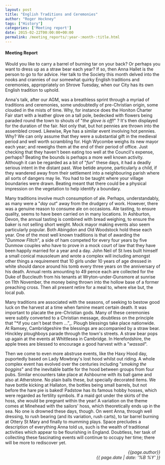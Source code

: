 ```yaml
---
layout: post
title: "English Traditions and Ceremonies"
author: "Roger Hockney"
tags: ["History"]
categories: ['Meeting report']
date: 2015-02-22T00:00:00+00:00
permalink: /meeting_reports/:year-:month-:title.html
---
```

#### Meeting Report ####

Would you like to carry a barrel of burning tar on your back? Or perhaps you want to dress up as a straw bear each year? If so, then Anna Hallet is the person to go to for advice. Her talk to the Society this month delved into the nooks and crannies of our somewhat quirky English traditions and ceremonies, appropriately on Shrove Tuesday, when our City has its own English tradition to uphold. 

Anna's talk, after our AGM, was a breathless sprint through a myriad of traditions and ceremonies, some undoubtedly of pre-Christian origin, some clouded in the mists of time. Why, for instance does the Honiton Charter Fair start with a leather glove on a tall pole, bedecked with flowers being paraded round the town to shouts of "*the glove is off!*" ? It's then displayed for the duration of the fair. Not only that, but hot pennies are thrown into the assembled crowd. Likewise, Rye has a similar event involving hot pennies. Why? We can only assume that they were a substantial gift in the medieval period and well worth scrambling for. High Wycombe weighs its new mayor each year; and reweighs them at the end of their period of office. Just checking that they haven't been eating too well at the Council's expense, perhaps? Beating the bounds is perhaps a more well known activity. Although it can be regarded as a bit of "*fun*" these days, it had a deadly serious intent in the distant past. Woe betide anyone, particularly a child, if they wandered away from their settlement into a neighbouring parish where all sorts of dangers may lie. You had to be taught where your village boundaries were drawn. Beating meant that there could be a physical impression on the vegetation to help identify a boundary. 

Many traditions involve much consumption of ale. Perhaps, understandably, as many were a "*day out*" away from the drudgery of work. However, there was a genuine reason to consume ale on occasions. Ale tasting, to ensure quality, seems to have been carried on in many locations. In Ashburton, Devon, the annual tasting is combined with bread weighing, to ensure the baker is not selling short weight. Mock mayor making events also seem particularly popular. Both Abingdon and Old Woodstock hold these each year. One of the most well known traditions is that of awarding the "*Dunmow Flitch*", a side of ham competed for every four years by five Dunmow couples who have to prove in a mock court of law that they have been happily married for a year and a day. John Neil of St Ives built himself a small conical mausoleum and wrote a complex will including amongst other things a requirement that 10 girls under 10 years of age dressed in white should dance around his tomb every three years on the anniversary of his death. Annual rents amounting to 49 pence each are collected for the Duke of Buccleuth from his tenants at Wryton-under-Dunsmore at sunrise on 11th November, the money being thrown into the hollow base of a former preaching cross. Then all present retire for a meal to, where else but, the local pub. 

Many traditions are associated with the seasons, of seeking to bestow good luck on the harvest at a time when famine meant certain death. It was important to placate the pre-Christian gods. Many of these ceremonies were subtly converted to a Christian message, doubtless on the principle that "*if you can't beat them &hellip;&rdquo;_. Plough blessings take place nationwide. At Ramsey, Cambridgeshire the blessings are accompanied by a straw bear. Hinckley ploughboys parade through the town's streets. A straw bear pops up again at the events at Whittlesea in Cambridge. In Herefordshire, the apple trees are blessed to encourage a good harvest with a "*wassail*". 

Then we come to even more abstruse events, like the Haxy Hood day, puportedly based on Lady Mowbray's lost hood whilst out riding. A whole complex event has evolved over the centuries including "*smoking the boggins*" and the inevitable battle for the hood between groups from four pubs. Similar encounters take place at Ashbourne with its ball game and also at Atherstone. No plain balls these, but specially decorated items. We have bottle kicking at Hallaton, the bottles being small barrels, but not before the hare pie is baked! Padstow has its famous hobby hosses, which were regarded as fertility symbols. If a maid got under the skirts of the hoss, she would be pregnant within the year! A variation on the theme comes at Minehead with the sailors' hoss, which theoretically ends up in the sea. No one is drowned these days, though. On went Anna, through well dressing, to rush bearing (and its variation, rush carts), to tar barrel burning at Ottery St Mary and finally to mumming plays. Space precludes a description of everything Anna told us, such is the wealth of traditional activities which appear to be flourishing in England. Doubtless, her task of collecting these fascinating events will continue to occupy her time; there will be more to rediscover yet. 


<p align="right"><i> {{page.author}} <br> {{ page.date | date: '%B %Y' }} </i></p>
